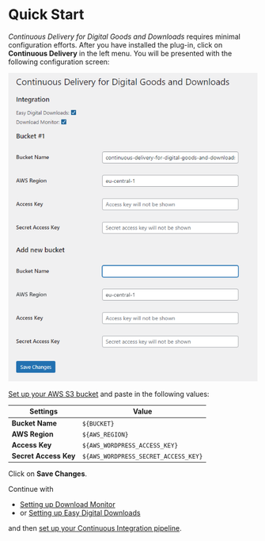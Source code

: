 # Quick Start

*Continuous Delivery for Digital Goods and Downloads* requires minimal configuration efforts. After you have installed the plug-in, click on __Continuous Delivery__ in the left menu. You will be presented with the following configuration screen:

![wordpress-config.png](wordpress-config.png)

[Set up your AWS S3 bucket](configuration/storage/aws-s3) and paste in the following values:

| Settings | Value |
| --- | --- |
| __Bucket Name__ | `${BUCKET}` |
| __AWS Region__ | `${AWS_REGION}` |
| __Access Key__ | `${AWS_WORDPRESS_ACCESS_KEY}` |
| __Secret Access Key__ | `${AWS_WORDPRESS_SECRET_ACCESS_KEY}` |

Click on __Save Changes__.

Continue with
- [Setting up Download Monitor](configuration/wordpress/download-monitor)
- or [Setting up Easy Digital Downloads](configuration/wordpress/easy-digital-downloads)

and then [set up your Continuous Integration pipeline](configuration/continuous-integration/create-deployment-user).
